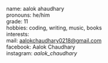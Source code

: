 name: aalok ahaudhary <br>
pronouns: he/him<br>
grade: 11<br>
hobbies: coding, writing, music, books <br>
interests: <br>
mail: aalokchaudhary0218@gmail.com <br>
facebook: Aalok Chaudhary <br>
instagram: _aalok_chaudhary_ <br>
